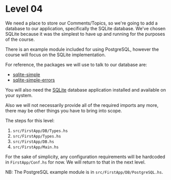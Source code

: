 # Level 04

We need a place to store our Comments/Topics, so we're going to add a database
to our application, specifically the SQLite database. We've chosen SQLite
because it was the simplest to have up and running for the purposes of the
course.

There is an example module included for using PostgreSQL, however the course
will focus on the SQLite implementation.

For reference, the packages we will use to talk to our database are:

- [sqlite-simple](https://hackage.haskell.org/package/sqlite-simple)
- [sqlite-simple-errors](https://hackage.haskell.org/package/sqlite-simple-errors)

You will also need the [SQLite](https://www.sqlite.org/) database application
installed and available on your system.

Also we will not necessarily provide all of the required imports any more, there
may be other things you have to bring into scope.

The steps for this level:
1) ``src/FirstApp/DB/Types.hs``
2) ``src/FirstApp/Types.hs``
3) ``src/FirstApp/DB.hs``
4) ``src/FirstApp/Main.hs``

For the sake of simplicity, any configuration requirements will be hardcoded in
``FirstApp/Conf.hs`` for now. We will return to that in the next level.

NB: The PostgreSQL example module is in ``src/FirstApp/DB/PostgreSQL.hs``.
